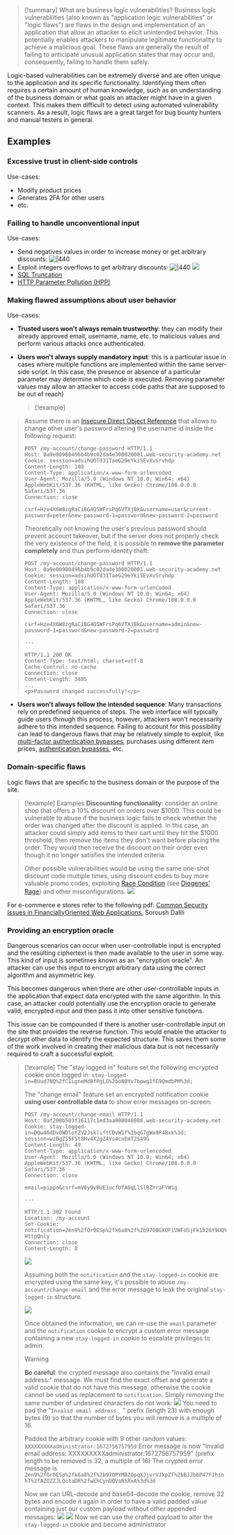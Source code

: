 >[!summary] What are business logic vulnerabilities?
>Business logic vulnerabilities (also known as "application logic vulnerabilities" or "logic flaws") are flaws in the design and implementation of an application that allow an attacker to elicit unintended behavior. This potentially enables attackers to manipulate legitimate functionality to achieve a malicious goal. These flaws are generally the result of failing to anticipate unusual application states that may occur and, consequently, failing to handle them safely.

Logic-based vulnerabilities can be extremely diverse and are often unique to the application and its specific functionality. Identifying them often requires a certain amount of human knowledge, such as an understanding of the business domain or what goals an attacker might have in a given context. This makes them difficult to detect using automated vulnerability scanners. As a result, logic flaws are a great target for bug bounty hunters and manual testers in general.

## Examples

### Excessive trust in client-side controls 

Use-cases:

- Modify product prices
- Generates 2FA for other users
- etc.

### Failing to handle unconventional input

Use-cases:
- Send negatives values in order to increase money or get arbitrary discounts: ![|440](../../zzz_res/attachments/BusinessLogic-ArbitraryDiscount.png)
- Exploit integers overflows to get arbitrary discounts: ![|440](../../zzz_res/attachments/BusinessLogic-ArbitraryDiscount2.png) ![](../../zzz_res/attachments/BusinessLogic-ArbitraryDiscount3.png)
- [SQL Truncation](SQL%20Truncation.md)
- [HTTP Parameter Pollution (HPP)](HTTP%20Parameter%20Pollution%20(HPP).md)

### Making flawed assumptions about user behavior

Use-cases:

- **Trusted users won't always remain trustworthy**: they can modify their already approved email, username, name, etc. to malicious values and perform various attacks once authenticated.

- **Users won't always supply mandatory input**: this is a particular issue in cases where multiple functions are implemented within the same server-side script. In this case, the presence or absence of a particular parameter may determine which code is executed. Removing parameter values may allow an attacker to access code paths that are supposed to be out of reach)
  >[!example]
>Assume there is an [Insecure Direct Object Reference](Access%20control%20vulnerabilities.md#Insecure%20Direct%20Object%20Reference) that allows to change other user's password altering the username id inside the following request:
>
>```http
>POST /my-account/change-password HTTP/1.1
>Host: 0a9e00980496b4b9c02da4e300020001.web-security-academy.net
>Cookie: session=adsihUOTd31TaeG29eYkiSEvXvSrvhdp
>Content-Length: 108
>Content-Type: application/x-www-form-urlencoded
>User-Agent: Mozilla/5.0 (Windows NT 10.0; Win64; x64) AppleWebKit/537.36 (KHTML, like Gecko) Chrome/108.0.0.0 Safari/537.36
>Connection: close
>
>csrf=Hze4X6W8zgRaCi8G4Q5WFrsPq6VTXjBk&username=user&current-password=peter&new-password-1=password&new-password-2=password
>```
>Theoretically not knowing the user's previous password should prevent account takeover, but if the server does not properly check the very existence of the field, it is possible to **remove the parameter completely** and thus perform identity theft: 
>
>```http
>POST /my-account/change-password HTTP/1.1
>Host: 0a9e00980496b4b9c02da4e300020001.web-security-academy.net
>Cookie: session=adsihUOTd31TaeG29eYkiSEvXvSrvhdp
>Content-Length: 108
>Content-Type: application/x-www-form-urlencoded
>User-Agent: Mozilla/5.0 (Windows NT 10.0; Win64; x64) AppleWebKit/537.36 (KHTML, like Gecko) Chrome/108.0.0.0 Safari/537.36
>Connection: close
>
>csrf=Hze4X6W8zgRaCi8G4Q5WFrsPq6VTXjBk&username=admin&new-password-1=password&new-password-2=password
>
>---
>
>HTTP/1.1 200 OK
>Content-Type: text/html; charset=utf-8
>Cache-Control: no-cache
>Connection: close
>Content-Length: 3885
>...
><p>Password changed successfully!</p>
>```

- **Users won't always follow the intended sequence**: Many transactions rely on predefined sequence of steps. The web interface will typically guide users through this process, however, attackers won't necessarily adhere to this intended sequence. Failing to account for this possibility can lead to dangerous flaws that may be relatively simple to exploit, like [multi-factor authentication bypasses](Authentication%20Attacks.md#Multi-factor%20authentication%20attacks), purchases using different item prices, [authentication bypasses](Authentication%20Attacks.md), etc.

### Domain-specific flaws

Logic flaws that are specific to the business domain or the purpose of the site. 

>[!example] Examples
>**Discounting functionality**: consider an online shop that offers a 10% discount on orders over $1000. This could be vulnerable to abuse if the business logic fails to check whether the order was changed after the discount is applied. In this case, an attacker could simply add items to their cart until they hit the $1000 threshold, then remove the items they don't want before placing the order. They would then receive the discount on their order even though it no longer satisfies the intended criteria. 
>
>Other possible vulnerabilities would be using the same one-shot discount code multiple times, using discount codes to buy more valuable promo codes, exploiting [Race Condition](Race%20Condition.md) (see [Diogenes' Rage](../../Play%20ground/CTFs/Diogenes'%20Rage.md)) and other misconfigurations.
> ![](../../zzz_res/attachments/business-logic_discount1.png)

For e-commerce e stores refer to the following pdf: [Common Security Issues in FinanciallyOriented Web Applications](https://soroush.me/downloadable/common-security-issues-in-financially-orientated-web-applications.pdf), Soroush Dalili 
### Providing an encryption oracle

Dangerous scenarios can occur when user-controllable input is encrypted and the resulting ciphertext is then made available to the user in some way. This kind of input is sometimes known as an "encryption oracle". An attacker can use this input to encrypt arbitrary data using the correct algorithm and asymmetric key.

This becomes dangerous when there are other user-controllable inputs in the application that expect data encrypted with the same algorithm. In this case, an attacker could potentially use the encryption oracle to generate valid, encrypted input and then pass it into other sensitive functions.

This issue can be compounded if there is another user-controllable input on the site that provides the reverse function. This would enable the attacker to decrypt other data to identify the expected structure. This saves them some of the work involved in creating their malicious data but is not necessarily required to craft a successful exploit.

>[!example]
>The "stay logged in" feature set the following encrypted cookie once logged in: `stay-logged-in=BUud7NQ%2fCILgneMdBfPgLG%2boN0Yv7bpwg1fE9QmdbPM%3d;`
>
>The "change email" feature set an encrypted notification cookie **using user controllable data** to show error messages on-screen: 
>```http
>POST /my-account/change-email HTTP/1.1
>Host: 0af200b503f16117c1ed3aa000040088.web-security-academy.net
>Cookie: stay-logged-in=DQw46dDv0WDlotZV2JskliftCDvW1f%2bqG7gWa9P4Bxk%3d; session=wzBgZS5FSt8Hv4X2gZ4Vs4cnEmT2S49G
>Content-Length: 49
>Content-Type: application/x-www-form-urlencoded
>User-Agent: Mozilla/5.0 (Windows NT 10.0; Win64; x64) AppleWebKit/537.36 (KHTML, like Gecko) Chrome/108.0.0.0 Safari/537.36
>Connection: close
>
>email=pippo&csrf=mV6y9vBUE1ucfUfA0qLlSlBZYraFYWig
>
> ---
>
>HTTP/1.1 302 Found
>Location: /my-account
>Set-Cookie: notification=2en9%2fOr0ESp%2fk6a8%2f%2b97OBGXOFiVWFUSjFk1b26Y9OQ%3d; HttpOnly
>Connection: close
>Content-Length: 0
>```
>![](../../zzz_res/attachments/business-logic_oracle1.png)
>
>Assuming both the `notification` and the `stay-logged-in` cookie are encrypted using the same key, it's possible to abuse `/my-account/change-email` and the error message to leak the original `stay-logged-in` structure.
>
>![](../../zzz_res/attachments/business-logic_oracle2.png)
>
>Once obtained the information, we can re-use the `email` parameter and the `notification` cookie to encrypt a custom error message containing a new `stay-logged-in` cookie to escalate privileges to admin. 
>>[!warning]
>>**Be careful**: the crypted message also contains the "Invalid email address:" message. We must find the exact offset and generate a valid cookie that do not have this message, otherwise the cookie cannot be used as replacement to `notification`. Simply removing the same number of undesired characters do not work:
>>![](../../zzz_res/attachments/business-logic_oracle3.png)
>>You need to pad the "`Invalid email address: `" prefix (length 23) with enough bytes (9) so that the number of bytes you will remove is a multiple of 16.
>
> Padded the arbitrary cookie with 9 other random values: `XXXXXXXXXadministrator:1672756757959`
> Error message is now "Invalid email address: XXXXXXXXXadministrator:1672756757959" (prefix length to be removed is 32, a multiple of 16)
> The crypted error message is `2en9%2fOr0ESp%2fk6a8%2f%2b97OPYMBZOpqXJjvrVJkpZf%2bBJJb6P47FJhsnhT%2fAZOZZJLQctaDR%2fwEhCynDQVaN5XxA%3d%3d`
>
>Now we can URL-decode and base64-decode the cookie, remove 32 bytes and encode it again in order to have a valid padded value containing just our custom payload without other appended messages:
>![](../../zzz_res/attachments/business-logic_oracle4.png)
> ![](../../zzz_res/attachments/business-logic_oracle5.png)
> Now we can use the crafted payload to alter the `stay-logged-in` cookie and become administrator





